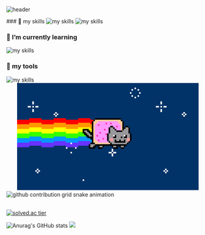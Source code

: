 ![header](https://capsule-render.vercel.app/api?type=waving&color=auto&height=300&section=header&text=jiho_seo&fontSize=70)

<div>
### 🌱 my skills
<img alt="my skills" src="https://skillicons.dev/icons?theme=light&perline=8&i=py,django,sqlite" />
<img alt="my skills" src="https://skillicons.dev/icons?theme=light&perline=8&i=html,css,bootstrap" />

### 🌱 I’m currently learning
<img alt="my skills" src="https://skillicons.dev/icons?theme=light&perline=8&i=java,spring,mysql" />

### 🌱 my tools
<img alt="my skills" src="https://skillicons.dev/icons?theme=light&perline=8&i=github,gitlab,git,vscode" />
<div/>
	
<div align="right">
  <a href="https://timkayhou.com/">
    <img src="https://raw.githubusercontent.com/timkayhou/my-pictures/main/gif/Cat-Nyan-Gif.gif"/>
  </a>
</div>


<picture>
  <source media="(prefers-color-scheme: dark)" srcset="https://raw.githubusercontent.com/NEU-chaldea/NEU-chaldea/output/github-contribution-grid-snake-dark.svg">
  <source media="(prefers-color-scheme: light)" srcset="https://raw.githubusercontent.com/NEU-chaldea/NEU-chaldea/output/github-contribution-grid-snake.svg">
  <img alt="github contribution grid snake animation" src="https://raw.githubusercontent.com/NEU-chaldea/NEU-chaldea/output/github-contribution-grid-snake.svg">
</picture>



<br>[![solved.ac tier](http://mazassumnida.wtf/api/generate_badge?boj=cjsrhd882)](https://solved.ac/cjsrhd882)

![Anurag's GitHub stats](https://github-readme-stats.vercel.app/api?username=NEU-chaldea&show_icons=true&theme=noctis_minimus)
<img src="https://github-readme-stats.vercel.app/api/top-langs/?username=NEU-chaldea&theme=tokyonight">
	
